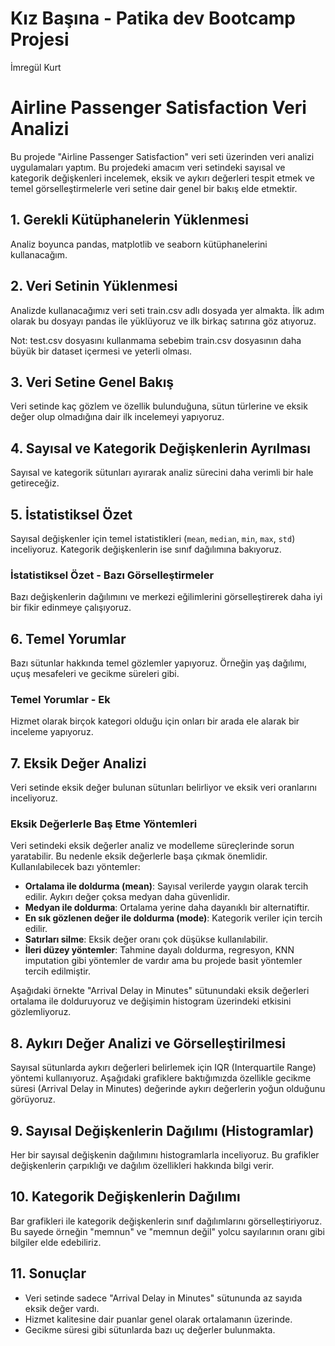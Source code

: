 # Kız Başına - Patika dev Bootcamp Projesi

İmregül Kurt

# Airline Passenger Satisfaction Veri Analizi

Bu projede "Airline Passenger Satisfaction" veri seti üzerinden veri analizi uygulamaları yaptım. Bu projedeki amacım veri setindeki sayısal ve kategorik değişkenleri incelemek, eksik ve aykırı değerleri tespit etmek ve temel görselleştirmelerle veri setine dair genel bir bakış elde etmektir.

## 1. Gerekli Kütüphanelerin Yüklenmesi

Analiz boyunca pandas, matplotlib ve seaborn kütüphanelerini kullanacağım.

## 2. Veri Setinin Yüklenmesi

Analizde kullanacağımız veri seti train.csv adlı dosyada yer almakta. İlk adım olarak bu dosyayı pandas ile yüklüyoruz ve ilk birkaç satırına göz atıyoruz.

Not: test.csv dosyasını kullanmama sebebim train.csv dosyasının daha büyük bir dataset içermesi ve yeterli olması.

## 3. Veri Setine Genel Bakış

Veri setinde kaç gözlem ve özellik bulunduğuna, sütun türlerine ve eksik değer olup olmadığına dair ilk incelemeyi yapıyoruz.

## 4. Sayısal ve Kategorik Değişkenlerin Ayrılması

Sayısal ve kategorik sütunları ayırarak analiz sürecini daha verimli bir hale getireceğiz.

## 5. İstatistiksel Özet

Sayısal değişkenler için temel istatistikleri (`mean`, `median`, `min`, `max`, `std`) inceliyoruz. Kategorik değişkenlerin ise sınıf dağılımına bakıyoruz.

### İstatistiksel Özet - Bazı Görselleştirmeler

Bazı değişkenlerin dağılımını ve merkezi eğilimlerini görselleştirerek daha iyi bir fikir edinmeye çalışıyoruz.

## 6. Temel Yorumlar

Bazı sütunlar hakkında temel gözlemler yapıyoruz. Örneğin yaş dağılımı, uçuş mesafeleri ve gecikme süreleri gibi.

### Temel Yorumlar - Ek

Hizmet olarak birçok kategori olduğu için onları bir arada ele alarak bir inceleme yapıyoruz.

## 7. Eksik Değer Analizi

Veri setinde eksik değer bulunan sütunları belirliyor ve eksik veri oranlarını inceliyoruz.

### Eksik Değerlerle Baş Etme Yöntemleri

Veri setindeki eksik değerler analiz ve modelleme süreçlerinde sorun yaratabilir. Bu nedenle eksik değerlerle başa çıkmak önemlidir. Kullanılabilecek bazı yöntemler:

- **Ortalama ile doldurma (mean)**: Sayısal verilerde yaygın olarak tercih edilir. Aykırı değer çoksa medyan daha güvenlidir.
- **Medyan ile doldurma**: Ortalama yerine daha dayanıklı bir alternatiftir.
- **En sık gözlenen değer ile doldurma (mode)**: Kategorik veriler için tercih edilir.
- **Satırları silme**: Eksik değer oranı çok düşükse kullanılabilir.
- **İleri düzey yöntemler**: Tahmine dayalı doldurma, regresyon, KNN imputation gibi yöntemler de vardır ama bu projede basit yöntemler tercih edilmiştir.

Aşağıdaki örnekte "Arrival Delay in Minutes" sütunundaki eksik değerleri ortalama ile dolduruyoruz ve değişimin histogram üzerindeki etkisini gözlemliyoruz.

## 8. Aykırı Değer Analizi ve Görselleştirilmesi

Sayısal sütunlarda aykırı değerleri belirlemek için IQR (Interquartile Range) yöntemi kullanıyoruz. Aşağıdaki grafiklere baktığımızda özellikle gecikme süresi (Arrival Delay in Minutes) değerinde aykırı değerlerin yoğun olduğunu görüyoruz.

## 9. Sayısal Değişkenlerin Dağılımı (Histogramlar)

Her bir sayısal değişkenin dağılımını histogramlarla inceliyoruz. Bu grafikler değişkenlerin çarpıklığı ve dağılım özellikleri hakkında bilgi verir.

## 10. Kategorik Değişkenlerin Dağılımı

Bar grafikleri ile kategorik değişkenlerin sınıf dağılımlarını görselleştiriyoruz. Bu sayede örneğin "memnun" ve "memnun değil" yolcu sayılarının oranı gibi bilgiler elde edebiliriz.

## 11. Sonuçlar

- Veri setinde sadece "Arrival Delay in Minutes" sütununda az sayıda eksik değer vardı.
- Hizmet kalitesine dair puanlar genel olarak ortalamanın üzerinde.
- Gecikme süresi gibi sütunlarda bazı uç değerler bulunmakta.
